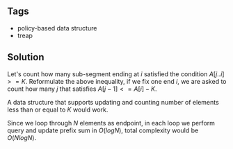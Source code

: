 ## Tags
- policy-based data structure
- treap

## Solution
Let's count how many sub-segment ending at $i$ satisfied the condition $A[j..i] >= K$.
Reformulate the above inequality, if we fix one end $i$, we are asked to count how many $j$ that satisfies $A[j-1] <= A[i] - K$.

A data structure that supports updating and counting number of elements less than or equal to $K$ would work.

Since we loop through $N$ elements as endpoint, in each loop we perform query and update prefix sum in $O(log N)$, total complexity would be $O(NlogN)$.